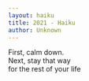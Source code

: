 ```yaml
---
layout: haiku
title: 2021 - Haiku
author: Unknown
---
```


First, calm down.<br>
Next, stay that way<br>
for the rest of your life<br>
